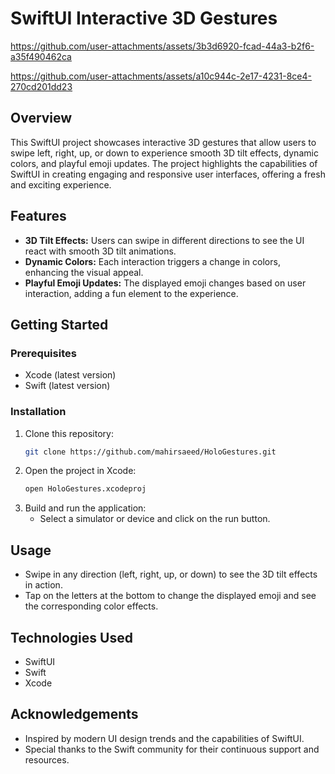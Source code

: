 # SwiftUI Interactive 3D Gestures

https://github.com/user-attachments/assets/3b3d6920-fcad-44a3-b2f6-a35f490462ca 

https://github.com/user-attachments/assets/a10c944c-2e17-4231-8ce4-270cd201dd23

## Overview

This SwiftUI project showcases interactive 3D gestures that allow users to swipe left, right, up, or down to experience smooth 3D tilt effects, dynamic colors, and playful emoji updates. The project highlights the capabilities of SwiftUI in creating engaging and responsive user interfaces, offering a fresh and exciting experience.

## Features

- **3D Tilt Effects:** Users can swipe in different directions to see the UI react with smooth 3D tilt animations.
- **Dynamic Colors:** Each interaction triggers a change in colors, enhancing the visual appeal.
- **Playful Emoji Updates:** The displayed emoji changes based on user interaction, adding a fun element to the experience.

## Getting Started

### Prerequisites

- Xcode (latest version)
- Swift (latest version)

### Installation

1. Clone this repository:
   ```bash
   git clone https://github.com/mahirsaeed/HoloGestures.git
   ```
2. Open the project in Xcode:
   ```bash
   open HoloGestures.xcodeproj
   ```
3. Build and run the application:
   - Select a simulator or device and click on the run button.

## Usage

- Swipe in any direction (left, right, up, or down) to see the 3D tilt effects in action.
- Tap on the letters at the bottom to change the displayed emoji and see the corresponding color effects.

## Technologies Used

- SwiftUI
- Swift
- Xcode

## Acknowledgements

- Inspired by modern UI design trends and the capabilities of SwiftUI.
- Special thanks to the Swift community for their continuous support and resources.
